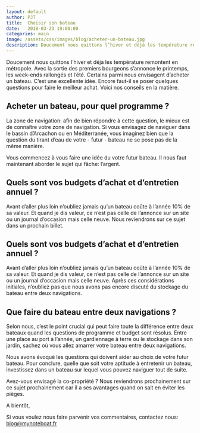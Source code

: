```yaml
---
layout: default
author: PJT
title:  Choisir son bateau
date:   2018-03-23 19:00:00
categories: main
image: /assets/css/images/blog/acheter-un-bateau.jpg
description: Doucement nous quittons l’hiver et déjà les température remontent en métropole.  Avec la sortie des premiers bourgeons s’annonce le printemps, les we rallongés et l’été. Certains parmi nous envisagent d’acheter un bateau.  C’est une excellente idée, encore faut-il se poser quelques questions pour faire le meilleur achat. Voici nos conseils en la matière.
---
```

Doucement nous quittons l’hiver et déjà les température remontent en métropole.  Avec la sortie des premiers bourgeons s’annonce le printemps, les week-ends rallongés et l’été. Certains parmi nous envisagent d’acheter un bateau.  C’est une excellente idée. Encore faut-il se poser quelques questions pour faire le meilleur achat. Voici nos conseils en la matière.<!--break-->

## Acheter un bateau, pour quel programme ?
La zone de navigation: afin de bien répondre à cette question, le mieux est de connaître votre zone de navigation.  Si vous envisagez de naviguer dans le bassin d’Arcachon ou en Méditerranée, vous imaginez bien que la question du tirant d’eau de votre - futur - bateau ne se pose pas de la même manière.

Vous commencez à vous faire une idée du votre futur bateau. Il nous faut maintenant aborder le sujet qui fâche: l’argent.

## Quels sont vos budgets d’achat et d’entretien annuel ?
Avant d’aller plus loin n’oubliez jamais qu’un bateau coûte à l’année 10% de sa valeur.  Et quand je dis valeur, ce n’est pas celle de l’annonce sur un site ou un journal d’occasion mais celle neuve. Nous reviendrons sur ce sujet dans un prochain billet.

## Quels sont vos budgets d’achat et d’entretien annuel ?
Avant d’aller plus loin n’oubliez jamais qu’un bateau coûte à l’année 10% de sa valeur.  Et quand je dis valeur, ce n’est pas celle de l’annonce sur un site ou un journal d’occasion mais celle neuve.
Après ces considérations initiales, n’oubliez pas que nous avons pas encore discuté du stockage du bateau entre deux navigations.

## Que faire du bateau entre deux navigations ?
Selon nous, c’est le point crucial qui peut faire toute la différence entre deux bateaux quand les questions de programme et budget sont résolus.  Entre une place au port à l’année, un gardiennage à terre ou le stockage dans son jardin, sachez où vous allez amarrer votre bateau entre deux navigations.

Nous avons évoqué les questions qui doivent aider au choix de votre futur bateau.  Pour conclure, quelle que soit votre aptitude à entretenir un bateau, investissez dans un bateau sur lequel vous pouvez naviguer tout de suite.  

Avez-vous envisagé la co-propriété ? Nous reviendrons prochainement sur ce sujet prochainement car il a ses avantages quand on sait en éviter les pièges.

A bientôt,

Si vous voulez nous faire parvenir vos commentaires, contactez nous: [blog@mynoteboat.fr](mailto:blog@mynoteboat.fr)